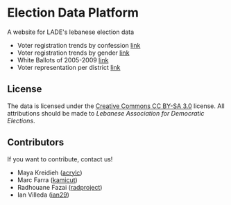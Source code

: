 Election Data Platform
========

A website for LADE's lebanese election data
  * Voter registration trends by confession [link](http://ladeleb.github.io/platform/confessions.html)  
  * Voter registration trends by gender [link](http://ladeleb.github.io/platform/gender.html)
  * White Ballots of 2005-2009 [link](http://ladeleb.github.io/platform/white_ballots.html)
  * Voter representation per district [link](http://ladeleb.github.io/platform/vote_power.html)
    
License
-------

The data is licensed under the [Creative Commons CC BY-SA 3.0](https://creativecommons.org/licenses/by-sa/3.0/) license. All attributions should be made to *Lebanese Association for Democratic Elections*.

Contributors
------------

If you want to contribute, contact us! 
  * Maya Kreidieh ([acrylc](http://github.com/acrylc))
  * Marc Farra ([kamicut](http://github.com/kamicut))
  * Radhouane Fazai ([radproject](http://github.com/radproject))
  * Ian Villeda ([ian29](http://github.com/ian29))
